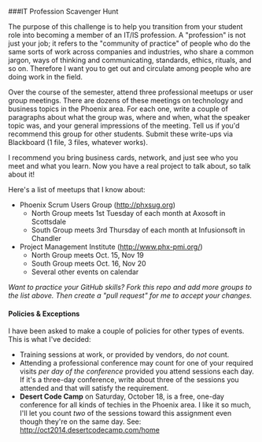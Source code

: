 
###IT Profession Scavenger Hunt

The purpose of this challenge is to help you transition from your student role into becoming a member of an IT/IS profession. A "profession" is not just your job; it refers to the "community of practice" of people who do the same sorts of work across companies and industries, who share a common jargon, ways of thinking and communicating, standards, ethics, rituals, and so on.  Therefore I want you to get out and circulate among people who are doing work in the field.

Over the course of the semester, attend three professional meetups or user group meetings.  There are dozens of these meetings on technology and business topics in the Phoenix area.  For each one, write a couple of paragraphs about what the group was, where and when, what the speaker topic was, and your general impressions of the meeting.  Tell us if you'd recommend this group for other students.  Submit these write-ups via Blackboard (1 file, 3 files, whatever works).

I recommend you bring business cards, network, and just see who you meet and what you learn.  Now you have a real project to talk about, so talk about it!

Here's a list of meetups that I know about:

- Phoenix Scrum Users Group (http://phxsug.org)
    - North Group meets 1st Tuesday of each month at Axosoft in Scottsdale
    - South Group meets 3rd Thursday of each month at Infusionsoft in Chandler
- Project Management Institute (http://www.phx-pmi.org/)
    - North Group meets Oct. 15, Nov 19
    - South Group meets Oct. 16, Nov 20
    - Several other events on calendar
    
*Want to practice your GitHub skills?  Fork this repo and add more groups to the list above.  Then create a "pull request" for me to accept your changes.*

#### Policies & Exceptions

I have been asked to make a couple of policies for other types of events.  This is what I've decided:

- Training sessions at work, or provided by vendors, do *not* count.
- Attending a professional conference may count for one of your required visits *per day of the conference* provided you attend sessions each day.  If it's a three-day conference, write about three of the sessions you attended and that will satisfy the requirement.
- **Desert Code Camp** on Saturday, October 18, is a free, one-day conference for all kinds of techies in the Phoenix area.  I like it so much, I'll let you count *two* of the sessions toward this assignment even though they're on the same day. See: http://oct2014.desertcodecamp.com/home

